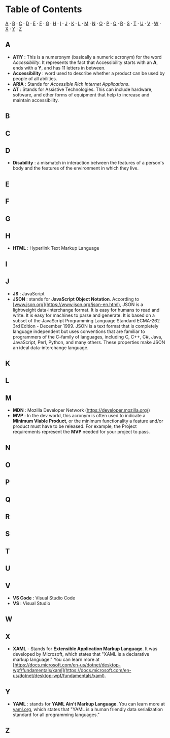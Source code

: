 # Table of Contents
[A](#a) · [B](#b) · [C](#c) · [D](#d) · [E](#e) · [F](#f) · [G](#g) · [H](#h) · [I](#i) · [J](#j) · [K](#k) · [L](#l) · [M](#m) · [N](#n) · [O](#o) · [P](#p) · [Q](#q) · [R](#r) · [S](#s) · [T](#t) · [U](#u) · [V](#v) · [W](#w) · [X](#x) · [Y](#y) · [Z](#z)

## A
- **A11Y** : This is a numeronym (basically a numeric acronym) for the word *Accessibility*. It represents the fact that Accessibility starts with an **A**, ends with a **Y**, and has 11 letters in between.
- **Accessibility** : word used to describe whether a product can be used by people of all abilities.
- **ARIA** : Stands for *Accessible Rich Internet Applications*.
- **AT** : Stands for Assistive Technologies. This can include hardware, software, and other forms of equipment that help to increase and maintain accessibility.
## B
## C
## D
- **Disability** : a mismatch in interaction between the features of a person's body and the features of the environment in which they live.
## E
## F
## G
## H
- **HTML** : Hyperlink Text Markup Language
## I
## J
- **JS** : JavaScript
- **JSON** : stands for **JavaScript Object Notation**. According to [www.json.org](https://www.json.org/json-en.html), JSON is a lightweight data-interchange format. It is easy for humans to read and write. It is easy for machines to parse and generate. It is based on a subset of the JavaScript Programming Language Standard ECMA-262 3rd Edition - December 1999. JSON is a text format that is completely language independent but uses conventions that are familiar to programmers of the C-family of languages, including C, C++, C#, Java, JavaScript, Perl, Python, and many others. These properties make JSON an ideal data-interchange language.
## K
## L
## M
- **MDN** : Mozilla Developer Network (https://developer.mozilla.org/)
- **MVP** : In the dev world, this acronym is often used to indicate a **Minimum Viable Product**, or the minimum functionality a feature and/or product must have to be released. For example, the Project requirements represent the **MVP** needed for your project to pass.
## N
## O
## P
## Q
## R
## S
## T
## U
## V
- **VS Code** : Visual Studio Code
- **VS** : Visual Studio
## W
## X
- **XAML** - Stands for **Extensible Application Markup Language**. It was developed by Microsoft, which states that "XAML is a declarative markup language." You can learn more at [https://docs.microsoft.com/en-us/dotnet/desktop-wpf/fundamentals/xaml](https://docs.microsoft.com/en-us/dotnet/desktop-wpf/fundamentals/xaml).
## Y
- **YAML** : stands for **YAML Ain't Markup Language**. You can learn more at [yaml.org](https://yaml.org/), which states that "YAML is a human friendly data serialization standard for all programming languages."
## Z